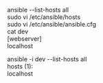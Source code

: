 ansible --list-hosts all  
sudo vi /etc/ansible/hosts  
sudo vi /etc/ansible/ansible.cfg  
cat dev  
[webserver]  
localhost  

ansible -i dev --list-hosts all  
    hosts (1):  
    localhost  

